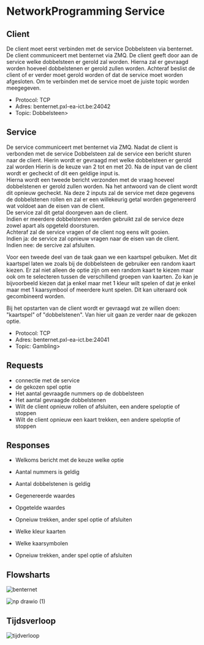 # NetworkProgramming Service

## Client

De client moet eerst verbinden met de service Dobbelsteen via benternet. De client communiceert met benternet via ZMQ. De client geeft door aan de service welke dobbelsteen er gerold zal worden. Hierna zal er gevraagd worden hoeveel dobbelstenen er gerold zullen worden. Achteraf beslist de client of er verder moet gerold worden of dat de service moet worden afgesloten.
Om te verbinden met de service moet de juiste topic worden meegegeven. 

- Protocol: TCP
- Adres: benternet.pxl-ea-ict.be:24042
- Topic: Dobbelsteen>

## Service

 De service communiceert met benternet via ZMQ. Nadat de client is verbonden met de service Dobbelsteen zal de service een bericht sturen naar de client. 
 Hierin wordt er gevraagd met welke dobbelsteen er gerold zal worden Hierin is de keuze van 2 tot en met 20. Na de input van de client wordt er gecheckt of dit een geldige input is. </Br>
 Hierna wordt een tweede bericht verzonden met de vraag hoeveel dobbelstenen er gerold zullen worden. Na het antwoord van de client wordt dit opnieuw gecheckt. Na deze 2 inputs zal de service met deze gegevens de dobbelstenen rollen en zal er een willekeurig getal worden gegenereerd wat voldoet aan de eisen van de client. </Br>
 De service zal dit getal doorgeven aan de client. </Br>
 Indien er meerdere dobbelstenen werden gebruikt zal de service deze zowel apart als opgeteld doorsturen. </Br>
 Achteraf zal de service vragen of de client nog eens wilt gooien.  </Br>
 Indien ja: de service zal opnieuw vragen naar de eisen van de client. </Br>
 Indien nee: de sercive zal afsluiten. </Br>
 
 Voor een tweede deel van de taak gaan we een kaartspel gebuiken. Met dit kaartspel laten we zoals bij de dobbelsteen de gebruiker een random kaart kiezen. Er zal niet alleen de optie zijn om een random kaart te kiezen maar ook om te selecteren tussen de verschillend groepen van kaarten. Zo kan je bijvoorbeeld kiezen dat ja enkel maar met 1 kleur wilt spelen of dat je enkel maar met 1 kaarsymbool of meerdere kunt spelen. Dit kan uiteraard ook gecombineerd worden. 
 
 
 Bij het opstarten van de client wordt er gevraagd wat ze willen doen: "kaartspel" of "dobbelstenen". Van hier uit gaan ze verder naar de gekozen optie. 

- Protocol: TCP
- Adres: benternet.pxl-ea-ict.be:24041
- Topic: Gambling>


## Requests
- connectie met de service
- de gekozen spel optie 
- Het aantal gevraagde nummers op de dobbelsteen
- Het aantal gevraagde dobbelstenen
- Wilt de client opnieuw rollen of afsluiten, een andere speloptie of stoppen
- Wilt de client opnieuw een kaart trekken, een andere speloptie of stoppen

## Responses
- Welkoms bericht met de keuze welke optie 

- Aantal nummers is geldig
- Aantal dobbelstenen is geldig
- Gegenereerde waardes
- Opgetelde waardes
- Opneiuw trekken, ander spel optie of afsluiten

- Welke kleur kaarten
- Welke kaarsymbolen
- Opneiuw trekken, ander spel optie of afsluiten


## Flowsharts

![benternet](https://user-images.githubusercontent.com/79916496/234382456-24364005-af97-4c2c-9164-a18bea9d8d8a.png) <Br>

![np drawio (1)](https://user-images.githubusercontent.com/79916282/234405357-d1a14057-f08a-4142-b20a-e374c6b79d2c.png)

## Tijdsverloop

![tijdverloop](https://user-images.githubusercontent.com/79916496/234544324-78240069-6c5c-44ae-8b23-7341b1edf422.png)

